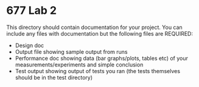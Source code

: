# 677 Lab 2

This directory should contain documentation for your project. You can include any files with documentation but the following files are REQUIRED:

* Design doc
* Output file showing sample output from runs
* Performance doc showing data (bar graphs/plots, tables etc) of your measurements/experiments and simple conclusion
* Test output showing output of tests you ran (the tests themselves should be in the test directory)
